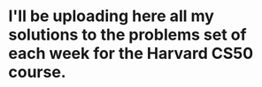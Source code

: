 # I'll be uploading here all my solutions to the problems set of each week for the Harvard CS50 course.
